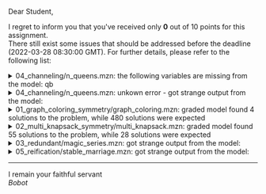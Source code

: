 Dear Student,

I regret to inform you that you've received only **0** out of 10 points for this assignment.\
There still exist some issues that should be addressed before the deadline (2022-03-28 08:30:00 GMT). For further details, please refer to the following list:

<details><summary>04_channeling/n_queens.mzn: the following variables are missing from the model: qb</summary></details>
<details><summary>04_channeling/n_queens.mzn: unkown error - got strange output from the model:</summary>cmd:/N=5;rows = array1d(1..5, [4, 1, 3, 5, 2]);qb = array2d(1..5, 1..5, [false, false, false, true, false, true, false, false, false, false, false, false, true, false, false, false, false, false, false, true, false, true, false, false, true]);:1.43-237:<br>MiniZinc: type error: undefined identifier `qb&#x27;, did you mean `N&#x27;?</details>
<details><summary>01_graph_coloring_symmetry/graph_coloring.mzn: graded model found 4 solutions to the problem, while 480 solutions were expected</summary></details>
<details><summary>02_multi_knapsack_symmetry/multi_knapsack.mzn: graded model found 55 solutions to the problem, while 28 solutions were expected</summary></details>
<details><summary>03_redundant/magic_series.mzn: got strange output from the model:</summary>/tmp/tmpoeedba47/student/03_redundant/magic_series.mzn:4.1-3:<br>set of int: Indexes = 0..N-1;<br>^^^<br>Error: syntax error, unexpected set, expecting end of file</details>
<details><summary>05_reification/stable_marriage.mzn: got strange output from the model:</summary>/tmp/tmp50cvl5wv/student/05_reification/stable_marriage.mzn:43.55-59:<br>MiniZinc: type error: undefined identifier `wives&#x27;</details>

-----------
I remain your faithful servant\
_Bobot_